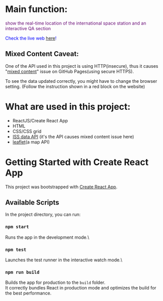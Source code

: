 # Main function: 
<span style="color:rgb(107, 16, 121)"> show the real-time location of the international space station and an interactive QA section </span>

<span style="color:blue">Check the live web [here](https://lihsinhuei.github.io/spacestation/)!</span>


## Mixed Content Caveat:
One of the API used in this project is using HTTP(insecure), thus it causes "[mixed content](https://developer.mozilla.org/en-US/docs/Web/Security/Mixed_content)" issue on GitHub Pages(using secure HTTPS).

To see the data updated correctly, you might have to change the browser setting. (Follow the instruction shown in a red block on the website)


# What are used in this project: 
- ReactJS/Create React App
- HTML
- CSS/CSS grid
- [ISS data API](http://open-notify.org/) (it's the API causes mixed content issue here)
- [leaflet](https://leafletjs.com/)(a map API)





# Getting Started with Create React App

This project was bootstrapped with [Create React App](https://github.com/facebook/create-react-app).

## Available Scripts

In the project directory, you can run:

### `npm start`

Runs the app in the development mode.\

### `npm test`

Launches the test runner in the interactive watch mode.\


### `npm run build`

Builds the app for production to the `build` folder.\
It correctly bundles React in production mode and optimizes the build for the best performance.
